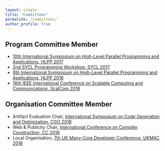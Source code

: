 ```yaml
---
layout: single
title: "Committees"
permalink: /committees/
author_profile: true
---
```


Program Committee Member
-----

- [10th International Symposium on High-Level Parallel Programming and Applications, HLPP 2017](https://hlpp2017.infor.uva.es)
- [2nd SYCL Programming Workshop, SYCL 2017](http://conf.researchr.org/track/PPoPP-2017/PPoPP-2017-Co-hosted-Workshops#SYCL-2017)
- [9th International Symposium on High-Level Parallel Programming and Applications, HLPP 2016](http://hlpp2016.uni-muenster.de/)
- [16th IEEE International Conference on Scalable Computing and Communications, ScalCom 2016](http://scalcom2016.sciencesconf.org/)


Organisation Committee Member
-----

- Artifact Evaluation Chair, [International Symposium on Code Generation and Optimization, CGO 2018](http://cgo.org/cgo2018/)
- Web & Publicity Chair, [International Conference on Compiler Construction, CC 2018](https://cc-conference.github.io/18/)
- Local Organisation, [7th UK Many-Core Developer Conference, UKMAC 2016](http://conferences.inf.ed.ac.uk/UKMAC2016/)
